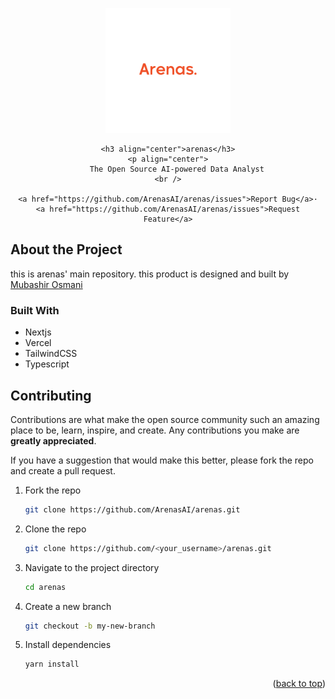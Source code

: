 <a name="readme-top"></a>
<div align="center">
    <div align="center">
        <img src="public/assets/arenaslogo.png" alt="ArenasAI" width=200px>
    </div>

    <h3 align="center">arenas</h3>
    <p align="center">
        The Open Source AI-powered Data Analyst
    <br />
    
    <a href="https://github.com/ArenasAI/arenas/issues">Report Bug</a>·
    <a href="https://github.com/ArenasAI/arenas/issues">Request Feature</a>
  </p>

</div>

## About the Project

this is arenas' main repository. this product is designed and built by [Mubashir Osmani](https://github.com/mubashir1osmani)

### Built With

- Nextjs
- Vercel
- TailwindCSS
- Typescript

## Contributing

Contributions are what make the open source community such an amazing place to be, learn, inspire, and create. Any contributions you make are **greatly appreciated**.

If you have a suggestion that would make this better, please fork the repo and create a pull request.

1. Fork the repo
    ```sh
    git clone https://github.com/ArenasAI/arenas.git
    ```

2. Clone the repo
    ```sh
    git clone https://github.com/<your_username>/arenas.git
    ```

3. Navigate to the project directory
   ```sh
   cd arenas
   ```
4. Create a new branch
   ```sh
   git checkout -b my-new-branch
   ```
5. Install dependencies
   ```sh
   yarn install
   ```

<p align="right">(<a href="#readme-top">back to top</a>)</p>

